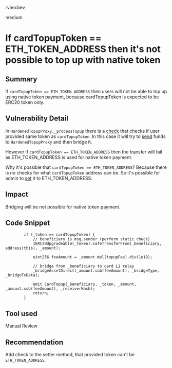 rvierdiiev

medium

# If cardTopupToken == ETH_TOKEN_ADDRESS then it's not possible to top up with native token

## Summary
If `cardTopupToken == ETH_TOKEN_ADDRESS` then users will not be able to top up using native token payment, because cardTopupToken is expected to be ERC20 token only.
## Vulnerability Detail
In `HardenedTopupProxy._processTopup` there is a [check](https://github.com/sherlock-audit/2022-10-mover/blob/main/cardtopup_contract/contracts/HardenedTopupProxy.sol#L315) that checks if user provided same token as `cardTopupToken`. In this case it will try to [send](https://github.com/sherlock-audit/2022-10-mover/blob/main/cardtopup_contract/contracts/HardenedTopupProxy.sol#L317) funds to `HardenedTopupProxy` and then bridge it.

However if `cardTopupToken == ETH_TOKEN_ADDRESS` then the transfer will fail as ETH_TOKEN_ADDRESS is used for native token payment.

Why it's possible that `cardTopupToken == ETH_TOKEN_ADDRESS`? Because there is no checks for what `cardTopupToken` address can be. So it's possible for admin to [set](https://github.com/sherlock-audit/2022-10-mover/blob/main/cardtopup_contract/contracts/HardenedTopupProxy.sol#L214-L216) it to ETH_TOKEN_ADDRESS.
## Impact
Bridging will be not possible for native token payment.
## Code Snippet
```solidity
        if (_token == cardTopupToken) {
            // beneficiary is msg.sender (perform static check)
            IERC20Upgradeable(_token).safeTransferFrom(_beneficiary, address(this), _amount);

            uint256 feeAmount = _amount.mul(topupFee).div(1e18);

            // bridge from _beneficiary to card L1 relay
            _bridgeAssetDirect(_amount.sub(feeAmount), _bridgeType, _bridgeTxData);

            emit CardTopup(_beneficiary, _token, _amount, _amount.sub(feeAmount), _receiverHash);
            return;
        }
```
## Tool used

Manual Review

## Recommendation
Add check to the setter method, that provided token can't be `ETH_TOKEN_ADDRESS`.